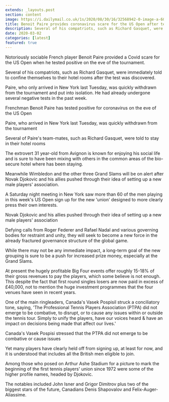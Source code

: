 ```yaml
---
extends: _layouts.post
section: content
image: https://i.dailymail.co.uk/1s/2020/08/30/16/32568942-0-image-a-60_1598799936311.jpg 
title: Benoit Paire provides coronavirus scare for the US Open after testing positive 
description: Several of his compatriots, such as Richard Gasquet, were immediately told to confine themselves to their hotel rooms after the test was discovered. 
date: 2020-03-02 
categories: [latest] 
featured: true 
--- 
```

Notoriously sociable French player Benoit Paire provided a Covid scare for the US Open when he tested positive on the eve of the tournament.


Several of his compatriots, such as Richard Gasquet, were immediately told to confine themselves to their hotel rooms after the test was discovered.


Paire, who only arrived in New York last Tuesday, was quickly withdrawn from the tournament and put into isolation. He had already undergone several negative tests in the past week.


Frenchman Benoit Paire has tested positive for coronavirus on the eve of the US Open


Paire, who arrived in New York last Tuesday, was quickly withdrawn from the tournament


Several of Paire's team-mates, such as Richard Gasquet, were told to stay in their hotel rooms


The extrovert 31 year-old from Avignon is known for enjoying his social life and is sure to have been mixing with others in the common areas of the bio-secure hotel where has been staying.


Meanwhile Wimbledon and the other three Grand Slams will be on alert after Novak Djokovic and his allies pushed through their idea of setting up a new male players' association.


A Saturday night meeting in New York saw more than 60 of the men playing in this week's US Open sign up for the new 'union' designed to more clearly press their own interests.


Novak Djokovic and his allies pushed through their idea of setting up a new male players' association


Defying calls from Roger Federer and Rafael Nadal and various governing bodies for restraint and unity, they will seek to become a new force in the already fractured governance structure of the global game.


While there may not be any immediate impact, a long-term goal of the new grouping is sure to be a push for increased prize money, especially at the Grand Slams.


At present the hugely profitable Big Four events offer roughly 15-18% of their gross revenues to pay the players, which some believe is not enough. This despite the fact that first round singles losers are now paid in excess of £40,000, not to mention the huge investment programmes that the four venues have seen in recent years.


One of the main ringleaders, Canada's Vasek Pospisil struck a conciliatory tone, saying, 'The Professional Tennis Players Association (PTPA) did not emerge to be combative, to disrupt, or to cause any issues within or outside the tennis tour. Simply to unify the players, have our voices heard & have an impact on decisions being made that affect our lives.' 


Canada's Vasek Pospisi stressed that the PTPA did not emerge to be combative or cause issues


Yet many players have clearly held off from signing up, at least for now, and it is understood that includes all the British men eligible to join.


Among those who posed on Arthur Ashe Stadium for a picture to mark the beginning of the first tennis players' union since 1972 were some of the higher profile names, headed by Djokovic.


The notables included John Isner and Grigor Dimitrov plus two of the biggest stars of the future, Canadians Denis Shapovalov and Felix-Auger-Aliassime.


